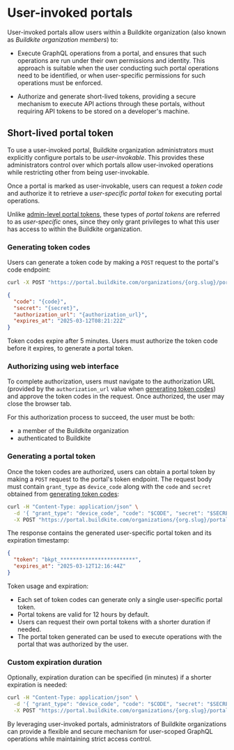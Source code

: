 # User-invoked portals

User-invoked portals allow users within a Buildkite organization (also known as _Buildkite organization members_) to:

- Execute GraphQL operations from a portal, and ensures that such operations are run under their own permissions and identity. This approach is suitable when the user conducting such portal operations need to be identified, or when user-specific permissions for such operations must be enforced.

- Authorize and generate short-lived tokens, providing a secure mechanism to execute API actions through these portals, without requiring API tokens to be stored on a developer's machine.

## Short-lived portal token

To use a user-invoked portal, Buildkite organization administrators must explicitly configure portals to be _user-invokable_. This provides these administrators control over which portals allow user-invoked operations while restricting other from being user-invokable.

Once a portal is marked as user-invokable, users can request a _token code_ and authorize it to retrieve a _user-specific portal token_ for executing portal operations.

Unlike [admin-level portal tokens](/docs/apis/portals#getting-started), these types of _portal tokens_ are referred to as _user-specific_ ones, since they only grant privileges to what this user has access to within the Buildkite organization.

### Generating token codes

Users can generate a token code by making a `POST` request to the portal's code endpoint:

```bash
curl -X POST "https://portal.buildkite.com/organizations/{org.slug}/portals/{portal.slug}/codes"
```

```json
{
  "code": "{code}",
  "secret": "{secret}",
  "authorization_url": "{authorization_url}",
  "expires_at": "2025-03-12T08:21:22Z"
}
```

Token codes expire after 5 minutes. Users must authorize the token code before it expires, to generate a portal token.

### Authorizing using web interface

To complete authorization, users must navigate to the authorization URL (provided by the `authorization_url` value when [generating token codes](#short-lived-portal-token-generating-token-codes)) and approve the token codes in the request. Once authorized, the user may close the browser tab.

For this authorization process to succeed, the user must be both:

- a member of the Buildkite organization
- authenticated to Buildkite

### Generating a portal token

Once the token codes are authorized, users can obtain a portal token by making a `POST` request to the portal's token endpoint. The request body must contain `grant_type` as `device_code` along with the `code` and `secret` obtained from [generating token codes](#short-lived-portal-token-generating-token-codes):

```bash
curl -H "Content-Type: application/json" \
  -d '{ "grant_type": "device_code", "code": "$CODE", "secret": "$SECRET" }' \
  -X POST "https://portal.buildkite.com/organizations/{org.slug}/portals/{portal.slug}/tokens"
```

The response contains the generated user-specific portal token and its expiration timestamp:

```json
{
  "token": "bkpt_************************",
  "expires_at": "2025-03-12T12:16:44Z"
}
```

Token usage and expiration:

- Each set of token codes can generate only a single user-specific portal token.
- Portal tokens are valid for 12 hours by default.
- Users can request their own portal tokens with a shorter duration if needed.
- The portal token generated can be used to execute operations with the portal that was authorized by the user.

### Custom expiration duration

Optionally, expiration duration can be specified (in minutes) if a shorter expiration is needed:

```bash
curl -H "Content-Type: application/json" \
  -d '{ "grant_type": "device_code", "code": "$CODE", "secret": "$SECRET", "expires_in": $MINUTES }' \
  -X POST "https://portal.buildkite.com/organizations/{org.slug}/portals/{portal.slug}/tokens"
```

By leveraging user-invoked portals, administrators of Buildkite organizations can provide a flexible and secure mechanism for user-scoped GraphQL operations while maintaining strict access control.
